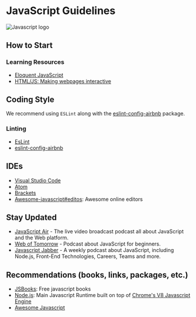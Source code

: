 # JavaScript Guidelines

![Javascript logo](https://upload.wikimedia.org/wikipedia/commons/6/6a/JavaScript-logo.png)

## How to Start

### Learning Resources

- [Eloquent JavaScript](http://eloquentjavascript.net/)
- [HTML/JS: Making webpages interactive](https://www.khanacademy.org/computing/computer-programming/html-css-js)

## Coding Style

We recommend using `ESLint` along with the
[eslint-config-airbnb](https://yarnpkg.com/en/package/eslint-config-airbnb)
package.

### Linting

- [EsLint](https://eslint.org/)
- [eslint-config-airbnb](https://yarnpkg.com/en/package/eslint-config-airbnb)

## IDEs

- [Visual Studio Code](https://code.visualstudio.com/)
- [Atom](https://atom.io/)
- [Brackets](http://brackets.io/)
- [Awesome-javascript#editos](https://github.com/sorrycc/awesome-javascript#editors):
  Awesome online editors

## Stay Updated

- [JavaScript Air](https://javascriptair.com/) - The live video broadcast podcast
  all about JavaScript and the Web platform.
- [Web of Tomorrow](http://www.weboftomorrowpodcast.com/) - Podcast about
  JavaScript for beginners.
- [Javascript Jabber](https://devchat.tv/js-jabber) - A weekly podcast about
  JavaScript, including Node.js, Front-End Technologies, Careers, Teams and more.

## Recommendations (books, links, packages, etc.)

- [JSBooks](https://jsbooks.revolunet.com/): Free javascript books
- [Node.js](https://nodejs.org/en/): Main Javascript Runtime built on top of
  [Chrome's V8 Javascript Engine](https://developers.google.com/v8/)
- [Awesome Javascript](https://github.com/sorrycc/awesome-javascript)